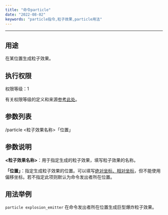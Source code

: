 ```yaml
---
title: "命令particle"
date: "2022-08-02"
keywords: "particle指令,粒子效果,particle用法"
---
```


---

## 用途

在某位置生成粒子效果。

## 执行权限

权限等级：1

有关权限等级的定义和来源[参考此处](/commands/权限等级 "参考此处")。

## 参数列表

/particle <粒子效果名称>「位置」

## 参数说明

**<粒子效果名称>**：用于指定生成的粒子效果，填写粒子效果的名称。

**「位置」**：指定生成粒子效果的位置。可以填写[绝对坐标、相对坐标](/commands/坐标 "坐标介绍")，但不能使用偏移坐标。若不指定此项则默认为命令发出者所在位置。

## 用法举例

`particle explosion_emitter` 在命令发出者所在位置生成巨型爆炸粒子效果。
